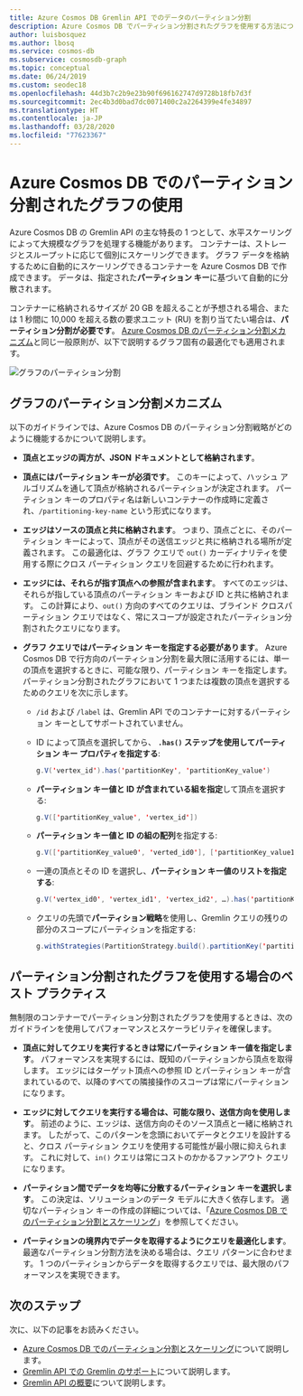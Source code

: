 ```yaml
---
title: Azure Cosmos DB Gremlin API でのデータのパーティション分割
description: Azure Cosmos DB でパーティション分割されたグラフを使用する方法について説明します。 この記事では、パーティション分割されたグラフの要件とベスト プラクティスについても説明します。
author: luisbosquez
ms.author: lbosq
ms.service: cosmos-db
ms.subservice: cosmosdb-graph
ms.topic: conceptual
ms.date: 06/24/2019
ms.custom: seodec18
ms.openlocfilehash: 44d3b7c2b9e23b90f696162747d9728b18fb7d3f
ms.sourcegitcommit: 2ec4b3d0bad7dc0071400c2a2264399e4fe34897
ms.translationtype: HT
ms.contentlocale: ja-JP
ms.lasthandoff: 03/28/2020
ms.locfileid: "77623367"
---
```

# <a name="using-a-partitioned-graph-in-azure-cosmos-db"></a>Azure Cosmos DB でのパーティション分割されたグラフの使用

Azure Cosmos DB の Gremlin API の主な特長の 1 つとして、水平スケーリングによって大規模なグラフを処理する機能があります。 コンテナーは、ストレージとスループットに応じて個別にスケーリングできます。 グラフ データを格納するために自動的にスケーリングできるコンテナーを Azure Cosmos DB で作成できます。 データは、指定された**パーティション キー**に基づいて自動的に分散されます。

コンテナーに格納されるサイズが 20 GB を超えることが予想される場合、または 1 秒間に 10,000 を超える数の要求ユニット (RU) を割り当てたい場合は、**パーティション分割が必要です**。 [Azure Cosmos DB のパーティション分割メカニズム](partition-data.md)と同じ一般原則が、以下で説明するグラフ固有の最適化でも適用されます。

![グラフのパーティション分割](./media/graph-partitioning/graph-partitioning.png)

## <a name="graph-partitioning-mechanism"></a>グラフのパーティション分割メカニズム

以下のガイドラインでは、Azure Cosmos DB のパーティション分割戦略がどのように機能するかについて説明します。

- **頂点とエッジの両方が、JSON ドキュメントとして格納されます**。

- **頂点にはパーティション キーが必須です**。 このキーによって、ハッシュ アルゴリズムを通して頂点が格納されるパーティションが決定されます。 パーティション キーのプロパティ名は新しいコンテナーの作成時に定義され、`/partitioning-key-name` という形式になります。

- **エッジはソースの頂点と共に格納されます**。 つまり、頂点ごとに、そのパーティション キーによって、頂点がその送信エッジと共に格納される場所が定義されます。 この最適化は、グラフ クエリで `out()` カーディナリティを使用する際にクロス パーティション クエリを回避するために行われます。

- **エッジには、それらが指す頂点への参照が含まれます**。 すべてのエッジは、それらが指している頂点のパーティション キーおよび ID と共に格納されます。 この計算により、`out()` 方向のすべてのクエリは、ブラインド クロスパーティション クエリではなく、常にスコープが設定されたパーティション分割されたクエリになります。 

- **グラフ クエリではパーティション キーを指定する必要があります**。 Azure Cosmos DB で行方向のパーティション分割を最大限に活用するには、単一の頂点を選択するときに、可能な限り、パーティション キーを指定します。 パーティション分割されたグラフにおいて 1 つまたは複数の頂点を選択するためのクエリを次に示します。

    - `/id` および `/label` は、Gremlin API でのコンテナーに対するパーティション キーとしてサポートされていません。


    - ID によって頂点を選択してから、 **`.has()` ステップを使用してパーティション キー プロパティを指定する**: 
    
        ```java
        g.V('vertex_id').has('partitionKey', 'partitionKey_value')
        ```
    
    - **パーティション キー値と ID が含まれている組を指定**して頂点を選択する: 
    
        ```java
        g.V(['partitionKey_value', 'vertex_id'])
        ```
        
    - **パーティション キー値と ID の組の配列**を指定する:
    
        ```java
        g.V(['partitionKey_value0', 'verted_id0'], ['partitionKey_value1', 'vertex_id1'], ...)
        ```
        
    - 一連の頂点とその ID を選択し、**パーティション キー値のリストを指定する**: 
    
        ```java
        g.V('vertex_id0', 'vertex_id1', 'vertex_id2', …).has('partitionKey', within('partitionKey_value0', 'partitionKey_value01', 'partitionKey_value02', …)
        ```

    - クエリの先頭で**パーティション戦略**を使用し、Gremlin クエリの残りの部分のスコープにパーティションを指定する: 
    
        ```java
        g.withStrategies(PartitionStrategy.build().partitionKey('partitionKey').readPartitions('partitionKey_value').create()).V()
        ```

## <a name="best-practices-when-using-a-partitioned-graph"></a>パーティション分割されたグラフを使用する場合のベスト プラクティス

無制限のコンテナーでパーティション分割されたグラフを使用するときは、次のガイドラインを使用してパフォーマンスとスケーラビリティを確保します。

- **頂点に対してクエリを実行するときは常にパーティション キー値を指定します**。 パフォーマンスを実現するには、既知のパーティションから頂点を取得します。 エッジにはターゲット頂点への参照 ID とパーティション キーが含まれているので、以降のすべての隣接操作のスコープは常にパーティションになります。

- **エッジに対してクエリを実行する場合は、可能な限り、送信方向を使用します**。 前述のように、エッジは、送信方向のそのソース頂点と一緒に格納されます。 したがって、このパターンを念頭においてデータとクエリを設計すると、クロス パーティション クエリを使用する可能性が最小限に抑えられます。 これに対して、`in()` クエリは常にコストのかかるファンアウト クエリになります。

- **パーティション間でデータを均等に分散するパーティション キーを選択します**。 この決定は、ソリューションのデータ モデルに大きく依存します。 適切なパーティション キーの作成の詳細については、「[Azure Cosmos DB でのパーティション分割とスケーリング](partition-data.md)」を参照してください。

- **パーティションの境界内でデータを取得するようにクエリを最適化します**。 最適なパーティション分割方法を決める場合は、クエリ パターンに合わせます。 1 つのパーティションからデータを取得するクエリでは、最大限のパフォーマンスを実現できます。

## <a name="next-steps"></a>次のステップ

次に、以下の記事をお読みください。

* [Azure Cosmos DB でのパーティション分割とスケーリング](partition-data.md)について説明します。
* [Gremlin API での Gremlin のサポート](gremlin-support.md)について説明します。
* [Gremlin API の概要](graph-introduction.md)について説明します。
